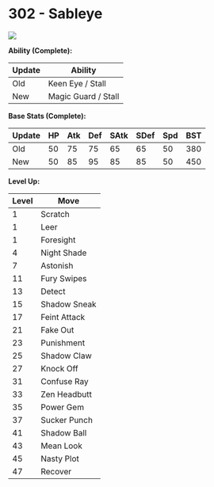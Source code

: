 # 302 - Sableye
![][302]

**Ability (Complete):**

Update | Ability
---    | ---
Old    | Keen Eye / Stall
New    | Magic Guard / Stall

**Base Stats (Complete):**

Update | HP | Atk | Def | SAtk | SDef | Spd | BST
---    | ---| --- | --- | ---  | ---  | --- | ---
Old    | 50 |  75 |  75 |  65  |  65  |  50  |  380
New    | 50 |  85 |  95 |  85  |  85  |  50  |  450

**Level Up:**

Level | Move
---   | ---
  1   | Scratch
  1   | Leer
  1   | Foresight
  4   | Night Shade
  7   | Astonish
 11   | Fury Swipes
 13   | Detect
 15   | Shadow Sneak
 17   | Feint Attack
 21   | Fake Out
 23   | Punishment
 25   | Shadow Claw
 27   | Knock Off
 31   | Confuse Ray
 33   | Zen Headbutt
 35   | Power Gem
 37   | Sucker Punch
 41   | Shadow Ball
 43   | Mean Look
 45   | Nasty Plot
 47   | Recover



[302]: /img/pokemon/302.png
